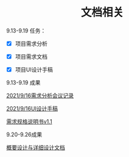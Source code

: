<h1 align="center">文档相关</h1>

9.13-9.19 任务：

- [x] 项目需求分析
- [x] 项目需求文档
- [x] 项目UI设计手稿



9.13-9.19 成果

[2021/9/16需求分析会议记录](https://a2jz95flwh.feishu.cn/docs/doccn18AYkwBI5xD00QG5lVMvHM?from=from_copylink)

[2021/9/16UI设计手稿](https://a2jz95flwh.feishu.cn/docs/doccnIbIl7vhAZ7iXrJR1XWgA7e?from=from_copylink)

[需求规格说明书v1.1](https://a2jz95flwh.feishu.cn/docs/doccnLQDNe6B9kVRwRuLqriY08g#UzAWjz)

9.20-9.26成果

[概要设计与详细设计文档](https://a2jz95flwh.feishu.cn/docs/doccnXEoBq0vlLcZpmcT0T3zZeL#x5Aq5F)
